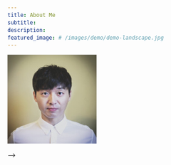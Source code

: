 ```yaml
---
title: About Me
subtitle: 
description: 
featured_image: # /images/demo/demo-landscape.jpg
---
```


![](/images/profile/profile.jpeg)

<!-- ## Features

Index is packed with powerful features to showcase your work:

* Beautiful, minimal design
* Fixed sidebar menu
* Two-column masonry grid layout
* Responsive – works perfectly on all devices
* Portfolio post type
* Blog with pagination
* Sleek Ajax navigation and page transitions
* Unique 'gallery' feature for image grids and carousels
* Built-in contact form with Formspree integration
* Full markdown support and code highlighting
* Social media icons
* Fast page rendering
* Built with SEO best practices in mind
* Customize everything – colors, spacing, fonts, sizes etc. – via a simple settings file
* Works with GitHub Pages
* Updated and supported by the developers --> -->

<!-- ## Get Index -->

<!-- Index is created and supported by [Jekyll Themes](https://jekyllthemes.io), and is available for $49.

<a href="https://jekyllthemes.io/theme/index-portfolio-jekyll-theme" class="button button--large">Get This Theme</a>